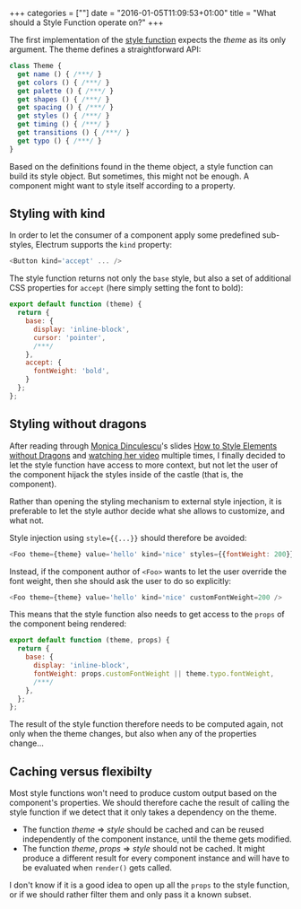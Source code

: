+++
categories = [""]
date = "2016-01-05T11:09:53+01:00"
title = "What should a Style Function operate on?"
+++

The first implementation of the [style function](/post/2015/12/electrum-themes-and-components.html)
expects the _theme_ as its only argument. The theme defines a straightforward
API:

```javascript
class Theme {
  get name () { /***/ }
  get colors () { /***/ }
  get palette () { /***/ }
  get shapes () { /***/ }
  get spacing () { /***/ }
  get styles () { /***/ }
  get timing () { /***/ }
  get transitions () { /***/ }
  get typo () { /***/ }
}
```

Based on the definitions found in the theme object, a style function can build
its style object. But sometimes, this might not be enough. A component might
want to style itself according to a property.

## Styling with kind

In order to let the consumer of a component apply some predefined sub-styles,
Electrum supports the `kind` property:

```javascript
<Button kind='accept' ... />
```

The style function returns not only the `base` style, but also a set of additional
CSS properties for `accept` (here simply setting the font to bold):

```javascript
export default function (theme) {
  return {
    base: {
      display: 'inline-block',
      cursor: 'pointer',
      /***/
    },
    accept: {
      fontWeight: 'bold',
    }
  };
};
```

## Styling without dragons

After reading through [Monica Dinculescu](https://speakerdeck.com/notwaldorf/)'s
slides [How to Style Elements without Dragons](https://speakerdeck.com/notwaldorf/styling-the-shadow-dom-without-dragons)
and [watching her video](https://www.youtube.com/watch?v=IbOaJwqLgog) multiple
times, I finally decided to let the style function have access to more context,
but not let the user of the component hijack the styles inside of the castle
(that is, the component).

Rather than opening the styling mechanism to external style injection, it is
preferable to let the style author decide what she allows to customize, and
what not.

Style injection using `style={{...}}` should therefore be avoided:

```javascript
<Foo theme={theme} value='hello' kind='nice' styles={{fontWeight: 200}} />
```

Instead, if the component author of `<Foo>` wants to let the user override
the font weight, then she should ask the user to do so explicitly:

```javascript
<Foo theme={theme} value='hello' kind='nice' customFontWeight=200 />
```

This means that the style function also needs to get access to the `props`
of the component being rendered:

```javascript
export default function (theme, props) {
  return {
    base: {
      display: 'inline-block',
      fontWeight: props.customFontWeight || theme.typo.fontWeight,
      /***/
    },
  };
};
```

The result of the style function therefore needs to be computed again, not
only when the theme changes, but also when any of the properties change...

## Caching versus flexibilty

Most style functions won't need to produce custom output based on the
component's properties. We should therefore cache the result of calling
the style function if we detect that it only takes a dependency on the
theme.

* The function _theme_ &rArr; _style_ should be cached and can be reused
  independently of the component instance, until the theme gets modified.
* The function _theme_, _props_ &rArr; _style_ should not be cached. It might
  produce a different result for every component instance and will have to
  be evaluated when `render()` gets called.

I don't know if it is a good idea to open up all the `props` to the style
function, or if we should rather filter them and only pass it a known
subset.

